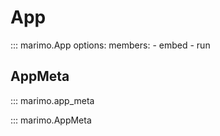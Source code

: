 # App

::: marimo.App
    options:
      members:
        - embed
        - run

## AppMeta

::: marimo.app_meta

::: marimo.AppMeta
